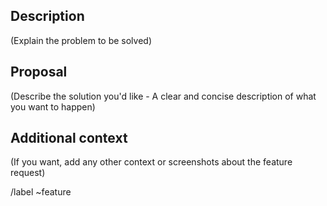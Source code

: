 ## Description

(Explain the problem to be solved)

## Proposal

(Describe the solution you'd like - A clear 
and concise description of what you want to happen)

## Additional context

(If you want, add any other context or screenshots 
about the feature request)


/label ~feature

